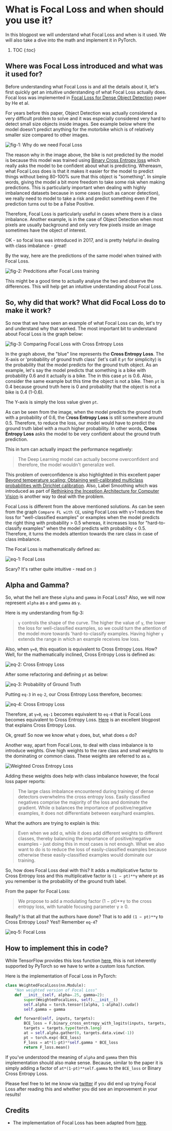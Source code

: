 # What is Focal Loss and when should you use it? 

In this blogpost we will understand what Focal Loss and when is it used. We will also take a dive into the math and implement it in PyTorch.

1. TOC 
{:toc}

## Where was Focal Loss introduced and what was it used for? 
Before understanding what Focal Loss is and all the details about it, let's first quickly get an intuitive understanding of what Focal Loss actually does. Focal loss was implemented in [Focal Loss for Dense Object Detection](https://arxiv.org/abs/1708.02002) paper by He et al. 

For years before this paper, Object Detection was actually considered a very difficult problem to solve and it was especially considered very hard to detect small size objects inside images. See example below where the model doesn't predict anything for the motorbike which is of relatively smaller size compared to other images. 

![](/images/IntroFL.PNG "fig-1: Why do we need Focal Loss")

The reason why in the image above, the bike is not predicted by the model is because this model was trained using [Binary Cross Entropy loss](https://en.wikipedia.org/wiki/Cross_entropy) which really asks the model to be confident about what is predicting. Whereasm, what Focal Loss does is that it makes it easier for the model to predict things without being 80-100% sure that this object is "something". In simple words, giving the model a bit more freedom to take some risk when making predictions. This is particularly important when dealing with highly imbalanced datasets because in some cases (such as cancer detection), we really need to model to take a risk and predict something even if the prediction turns out to be a False Positive. 

Therefore, Focal Loss is particularly useful in cases where there is a class imbalance. Another example, is in the case of Object Detection when most pixels are usually background and only very few pixels inside an image sometimes have the object of interest. 

OK - so focal loss was introduced in 2017, and is pretty helpful in dealing with class imbalance - great!

By the way, here are the predictions of the same model when trained with Focal Loss. 

![](/images/FL_preds.PNG "fig-2: Predcitions after Focal Loss training")

This might be a good time to actually analyse the two and observe the differences. This will help get an intuitive understanding about Focal Loss. 

## So, why did that work? What did Focal Loss do to make it work?
So now that we have seen an example of what Focal Loss can do, let's try and understand why that worked. The most important bit to understand about Focal Loss is the graph below: 

![](/images/FL_v_CE.png "fig-3: Comparing Focal Loss with Cross Entropy Loss")

In the graph above, the "blue" line represents the **Cross Entropy Loss**. The X-axis or 'probability of ground truth class' (let's call it `pt` for simplicity) is the probability that the model predicts for the ground truth object. 
As an example, let's say the model predicts that something is a bike with probability 0.6 and it actually is a bike. The in this case `pt` is 0.6. 
Also, consider the same example but this time the object is not a bike. Then `pt` is 0.4 because ground truth here is 0 and probability that the object is not a bike is 0.4 (1-0.6).

The Y-axis is simply the loss value given `pt`. 

As can be seen from the image, when the model predicts the ground truth with a probability of 0.6, the C**ross Entropy Loss** is still somewhere around 0.5. Therefore, to reduce the loss, our model would have to predict the ground truth label with a much higher probability. In other words, **Cross Entropy Loss** asks the model to be very confident about the ground truth prediction. 

This in turn can actually impact the performance negatively:

> The Deep Learning model can actually become overconfident and therefore, the model wouldn't generalize well.

This problem of overconfidence is also highlighted in this excellent paper [Beyond temperature scaling: Obtaining well-calibrated multiclass probabilities with Dirichlet calibration](https://arxiv.org/abs/1910.12656). Also, Label Smoothing which was introduced as part of [Rethinking the Inception Architecture for Computer Vision](https://arxiv.org/abs/1512.00567) is another way to deal with the problem.

Focal Loss is different from the above mentioned solutions. As can be seen from the graph `Compare FL with CE`, using Focal Loss with γ>1 reduces the loss for "well-classified examples" or examples when the model predicts the right thing with probability > 0.5 whereas, it increases loss for "hard-to-classify examples" when the model predicts with probability < 0.5. Therefore, it turns the models attention towards the rare class in case of class imbalance.

The Focal Loss is mathematically defined as: 

![](/images/FL.png "eq-1: Focal Loss")

Scary? It's rather quite intuitive - read on :) 

## Alpha and Gamma?
So, what the hell are these `alpha` and `gamma` in Focal Loss? Also, we will now represent `alpha` as `α` and `gamma` as `γ`.

Here is my understanding from fig-3:
> `γ` controls the shape of the curve. The higher the value of `γ`, the lower the loss for well-classified examples, so we could turn the attention of the model more towards 'hard-to-classify examples. Having higher `γ` extends the range in which an example receives low loss. 

Also, when `γ=0`, this equation is equivalent to Cross Entropy Loss. How? Well, for the mathematically inclined, Cross Entropy Loss is defined as:

![](/images/CE1.png "eq-2: Cross Entropy Loss")

After some refactoring and defining `pt` as below:

![](/images/pt.png "eq-3: Probability of Ground Truth")

Putting `eq-3` in `eq-2`, our Cross Entropy Loss therefore, becomes:

![](/images/CE.png "eq-4: Cross Entropy Loss")

Therefore, at `γ=0`, `eq-1` becomes equivalent to `eq-4` that is Focal Loss becomes equivalent to Cross Entropy Loss. [Here](https://towardsdatascience.com/understanding-binary-cross-entropy-log-loss-a-visual-explanation-a3ac6025181a) is an excellent blogpost that explains Cross Entropy Loss.

Ok, great! So now we know what `γ` does, but, what does `α` do?

Another way, apart from Focal Loss, to deal with class imbalance is to introduce weights. Give high weights to the rare class and small weights to the dominating or common class. These weights are referred to as `α`. 

![](/images/Alpga_CE.png "Weighted Cross Entropy Loss")


Adding these weights does help with class imbalance however, the focal loss paper reports: 
> The large class imbalance encountered during training of dense detectors overwhelms the cross entropy loss. Easily classified negatives comprise the majority of the loss and dominate the gradient. While α balances the importance of positive/negative examples, it does not differentiate between easy/hard examples.

What the authors are trying to explain is this:
> Even when we add α, while it does add different weights to different classes, thereby balancing the importance of positive/negative examples - just doing this in most cases is not enough. What we also want to do is to reduce the loss of easily-classified examples because otherwise these easily-classified examples would dominate our training.

So, how does Focal Loss deal with this? It adds a multiplicative factor to Cross Entropy loss and this multiplicative factor is `(1 − pt)**γ` where `pt` as you remember is the probability of the ground truth label.

From the paper for Focal Loss: 
> We propose to add a modulating factor (1 − pt)**γ to the cross entropy loss, with tunable focusing parameter γ ≥ 0.

Really? Is that all that the authors have done? That is to add `(1 − pt)**γ` to Cross Entropy Loss? Yes!! Remember `eq-4`? 

![](/images/FL.png "eq-5: Focal Loss")

## How to implement this in code? 

While TensorFlow provides this loss function [here](https://www.tensorflow.org/addons/api_docs/python/tfa/losses/SigmoidFocalCrossEntropy), this is not inherently supported by PyTorch so we have to write a custom loss function. 

Here is the implementation of Focal Loss in PyTorch: 

```python 
class WeightedFocalLoss(nn.Module):
    "Non weighted version of Focal Loss"
    def __init__(self, alpha=.25, gamma=2):
        super(WeightedFocalLoss, self).__init__()
        self.alpha = torch.tensor([alpha, 1-alpha]).cuda()
        self.gamma = gamma

    def forward(self, inputs, targets):
        BCE_loss = F.binary_cross_entropy_with_logits(inputs, targets, reduction='none')
        targets = targets.type(torch.long)
        at = self.alpha.gather(0, targets.data.view(-1))
        pt = torch.exp(-BCE_loss)
        F_loss = at*(1-pt)**self.gamma * BCE_loss
        return F_loss.mean()
```

If you've understood the meaning of `alpha` and `gamma` then this implementation should also make sense. Because, similar to the paper it is simply adding a factor of `at*(1-pt)**self.gamma` to the `BCE_loss` or Binary Cross Entropy Loss.

Please feel free to let me know via [twitter](https://twitter.com/amaarora) if you did end up trying Focal Loss after reading this and whether you did see an improvement in your results! 

## Credits
- The implementation of Focal Loss has been adapted from [here](https://www.kaggle.com/c/tgs-salt-identification-challenge/discussion/65938).